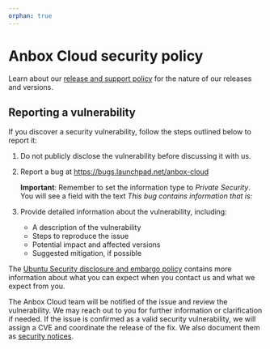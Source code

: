 ```yaml
---
orphan: true
---
```

# Anbox Cloud security policy

Learn about our [release and support policy](https://documentation.ubuntu.com/anbox-cloud/en/latest/reference/release-notes/release-notes/#release-and-support-policy) for the nature of our releases and versions.

## Reporting a vulnerability

If you discover a security vulnerability, follow the steps outlined below to report it:

1. Do not publicly disclose the vulnerability before discussing it with us.
2. Report a bug at https://bugs.launchpad.net/anbox-cloud

    **Important**: Remember to set the information type to *Private Security*. You will see a field with the text *This bug contains information that is:*
3. Provide detailed information about the vulnerability, including:
   - A description of the vulnerability
   - Steps to reproduce the issue
   - Potential impact and affected versions
   - Suggested mitigation, if possible

The [Ubuntu Security disclosure and embargo policy](https://ubuntu.com/security/disclosure-policy) contains more information about what you can expect when you contact us and what we expect from you.

The Anbox Cloud team will be notified of the issue and review the vulnerability. We may reach out to you for further information or clarification if needed. 
If the issue is confirmed as a valid security vulnerability, we will assign a CVE and coordinate the release of the fix. We also document them as [security notices](https://documentation.ubuntu.com/anbox-cloud/en/latest/reference/security-notices/).
